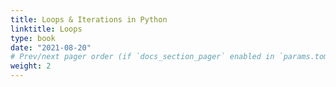 ```yaml
---
title: Loops & Iterations in Python
linktitle: Loops
type: book
date: "2021-08-20"
# Prev/next pager order (if `docs_section_pager` enabled in `params.toml`)
weight: 2
---
```

